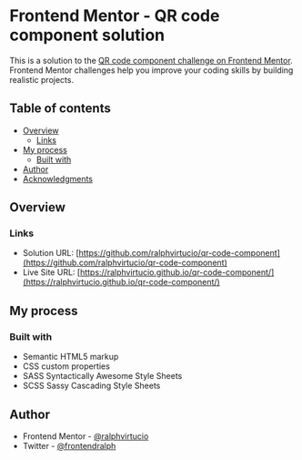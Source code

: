 # Frontend Mentor - QR code component solution

This is a solution to the [QR code component challenge on Frontend Mentor](https://www.frontendmentor.io/challenges/qr-code-component-iux_sIO_H). Frontend Mentor challenges help you improve your coding skills by building realistic projects.

## Table of contents

- [Overview](#overview)
  - [Links](#links)
- [My process](#my-process)
  - [Built with](#built-with)
- [Author](#author)
- [Acknowledgments](#acknowledgments)

## Overview

### Links

- Solution URL: [https://github.com/ralphvirtucio/qr-code-component](https://github.com/ralphvirtucio/qr-code-component)
- Live Site URL: [https://ralphvirtucio.github.io/qr-code-component/](https://ralphvirtucio.github.io/qr-code-component/)

## My process

### Built with

- Semantic HTML5 markup
- CSS custom properties
- SASS Syntactically Awesome Style Sheets
- SCSS Sassy Cascading Style Sheets

## Author

- Frontend Mentor - [@ralphvirtucio](https://www.frontendmentor.io/profile/ralphvirtucio)
- Twitter - [@frontendralph](https://www.twitter.com/frontendralph)
